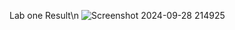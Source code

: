 Lab one Result\n
![Screenshot 2024-09-28 214925](https://github.com/user-attachments/assets/12858fc3-6bf3-4cb1-b21e-1a0762ccacd9)
